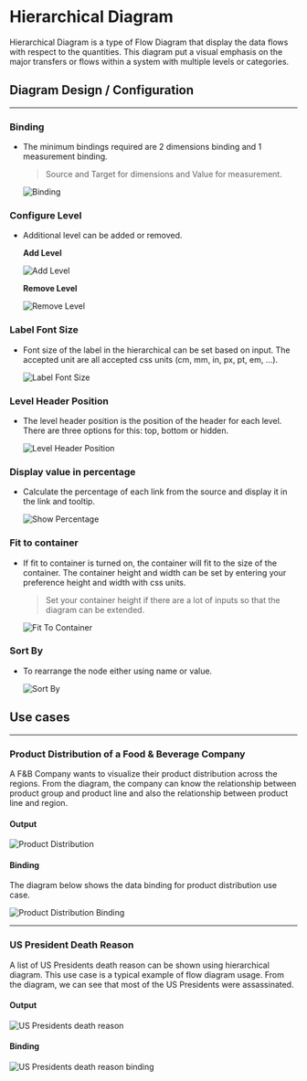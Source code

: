 # Hierarchical Diagram
Hierarchical Diagram is a type of Flow Diagram that display the data flows with respect to the quantities.
This diagram put a visual emphasis on the major transfers or flows within a system with multiple levels or categories.

## Diagram Design / Configuration
---
### Binding
- The minimum bindings required are 2 dimensions binding and 1 measurement binding.  
    >Source and Target for dimensions and Value for measurement.

    ![Binding](./images/hierarchical-diagram/binding.PNG)

### Configure Level
- Additional level can be added or removed.

    **Add Level**

    ![Add Level](./images/hierarchical-diagram/add-level.PNG)

    **Remove Level**

    ![Remove Level](./images/hierarchical-diagram/remove-level.PNG)

### Label Font Size
- Font size of the label in the hierarchical can be set based on input. The accepted unit are all accepted css units (cm, mm, in, px, pt, em, ...).

    ![Label Font Size](./images/hierarchical-diagram/label-font-size.PNG)

### Level Header Position
- The level header position is the position of the header for each level. There are three options for this: top, bottom or hidden.

    ![Level Header Position](./images/hierarchical-diagram/level-header-position.PNG)


### Display value in percentage
- Calculate the percentage of each link from the source and display it in the link and tooltip.

    ![Show Percentage](./images/hierarchical-diagram/show-percentage.PNG)

### Fit to container
- If fit to container is turned on, the container will fit to the size of the container. The container height and width can be set by entering your preference height and width with css units. 
    >Set your container height if there are a lot of inputs so that the diagram can be extended.

    ![Fit To Container](./images/hierarchical-diagram/fit-to-container.PNG)

### Sort By
- To rearrange the node either using name or value.

    ![Sort By](./images/hierarchical-diagram/sort-by.PNG)

## Use cases
---
### Product Distribution of a Food & Beverage Company

A F&B Company wants to visualize their product distribution across the regions. From the diagram, the company can know the relationship between product group and product line and also the relationship between product line and region.

#### Output

![Product Distribution](./images/hierarchical-diagram/product-distribution.PNG)

#### Binding
The diagram below shows the data binding for product distribution use case.

![Product Distribution Binding](./images/hierarchical-diagram/product-distribution-binding.PNG)

---

### US President Death Reason
A list of US Presidents death reason can be shown using hierarchical diagram. This use case is a typical example of flow diagram usage. From the diagram, we can see that most of the US Presidents were assassinated.

#### Output

![US Presidents death reason](./images/hierarchical-diagram/us-president-death-reason.PNG)

#### Binding

![US Presidents death reason binding](./images/hierarchical-diagram/us-president-death-reason-binding.PNG)
